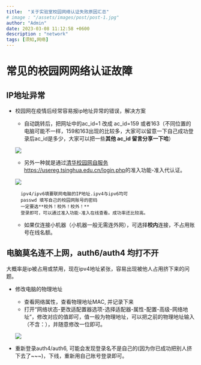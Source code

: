 ```yaml
---
title:  "关于实验室校园网络认证失败原因汇总"
# image : "/assets/images/post/post-1.jpg"
author: "Admin"
date: 2023-03-08 11:12:58 +0600
description : "network"
tags: [须知,网络]
---
```

# 常见的校园网网络认证故障

## IP地址异常
- 校园网在疫情后经常容易报ip地址异常的错误，解决方案  

    - 自动跳转后，把网址中的ac_id=1 改成 ac_id=159 或者163（不同位置的电脑可能不一样，159和163出现的比较多，大家可以留意一下自己成功登录后ac_id是多少，大家可以把一些**其他 ac_id 留言分享一下哈**）

    ![](/info/media/imag/post-2022-09-17/6e8117eb-3deb-49e8-8826-ad075754d34b.png)

    - 另外一种就是通过[清华校园网自服务https://usereg.tsinghua.edu.cn/login.php](https://usereg.tsinghua.edu.cn/login.php)的准入功能-准入代认证。

    ![](/info/media/imag/post-2022-09-17/58dbd406-fe46-4c6b-847c-0d03016695c1.png)

        ipv4/ipv6填要联网电脑的IP地址.ipv4与ipv6均可  
        passwd 填写自己的校园网账号的密码  
        一定要选**校外！校外！校外！**  
        登录即可，可以通过准入功能-准入在线查看。成功率还比较高。

    - 如果仅连接小机器（小机器一般无需连外网），可选择**校内**连接，不占用账号在线名额。
## 电脑莫名连不上网，auth6/auth4 均打不开

大概率是ip被占用或禁用，现在ipv4地址紧张，容易出现被他人占用挤下来的问题。

- 修改电脑的物理地址
    - 查看网络属性，查看物理地址MAC, 并记录下来
    - 打开“网络状态-更改适配置器选项-选择适配器-属性-配置-高级-网络地址”，修改对应的值即可，值一般为物理地址，可以把之前的物理地址输入（不含：），并随意修改一位即可。

    ![](/info/media/imag/post-2023-03-09/适配器.png)

- 重新登录auth4/auth6, 可能会发现登录名不是自己的(因为你已成功把别人挤下去了~~~)，下线，重新用自己账号登录即可。
